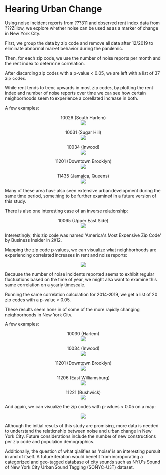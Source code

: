 # Hearing Urban Change

Using noise incident reports from ???311 and observed rent index data from ???Zillow, we explore whether noise can be used as as a marker of change in New York City.

First, we group the data by zip code and remove all data after 12/2019 to eliminate abnormal market behavior during the pandemic.

Then, for each zip code, we use the number of noise reports per month and the rent index to determine correlation.

After discarding zip codes with a p-value < 0.05, we are left with a list of 37 zip codes.

While rent tends to trend upwards in most zip codes, by plotting the rent index and number of noise reports over time we can see how certain neighborhoods seem to experience a corellated increase in both.

A few examples:

<p align="center">
  10026 (South Harlem) <br>
  <img src="https://github.com/martimgalvao/hearing_urban_change/blob/main/months_output/month_output_10026.png" style="background-color:white;" />
</p>

<p align="center">
  10031 (Sugar Hill) <br>
  <img src="https://github.com/martimgalvao/hearing_urban_change/blob/main/months_output/month_output_10031.png" />
</p>

<p align="center">
  10034 (Inwood) <br>
  <img src="https://github.com/martimgalvao/hearing_urban_change/blob/main/months_output/month_output_10034.png" />
</p>

<p align="center">
  11201 (Downtown Brooklyn) <br>
  <img src="https://github.com/martimgalvao/hearing_urban_change/blob/main/months_output/month_output_11201.png" />
</p>

<p align="center">
  11435 (Jamaica, Queens) <br>
  <img src="https://github.com/martimgalvao/hearing_urban_change/blob/main/months_output/month_output_11435.png" />
</p>

Many of these area have also seen extensive urban development during the same time period, something to be further examined in a future version of this study.

There is also one interesting case of an inverse relationship:

<p align="center">
  10065 (Upper East Side) <br>
  <img src="https://github.com/martimgalvao/hearing_urban_change/blob/main/months_output/month_output_10065.png" />
</p>

Interestingly, this zip code was named 'America's Most Expensive Zip Code' by Business Insider in 2012.

Mapping the zip code p-values, we can visualize what neighborhoods are experiencing correlated increases in rent and noise reports:

<p align="center">
  <img src="https://github.com/martimgalvao/hearing_urban_change/blob/main/month_p_map.png" />
</p>

Because the number of noise incidents reported seems to exhibit regular fluctuations based on the time of year, we might also want to examine this same correlation on a yearly timescale.

Running the same correlation calculation for 2014-2019, we get a list of 20 zip codes with a p-value < 0.05.

These results seem hone in of some of the more rapidly changing neighborhoods in New York City.

A few examples:

<p align="center">
  10030 (Harlem) <br>
  <img src="https://github.com/martimgalvao/hearing_urban_change/blob/main/years_output/year_output_10030.png" />
</p>

<p align="center">
  10034 (Inwood) <br>
  <img src="https://github.com/martimgalvao/hearing_urban_change/blob/main/years_output/year_output_10034.png" />
</p>

<p align="center">
  11201 (Downtown Brooklyn) <br>
  <img src="https://github.com/martimgalvao/hearing_urban_change/blob/main/years_output/year_output_11201.png" />
</p>

<p align="center">
  11206 (East Williamsburg) <br>
  <img src="https://github.com/martimgalvao/hearing_urban_change/blob/main/years_output/year_output_11206.png" />
</p>

<p align="center">
  11221 (Bushwick) <br>
  <img src="https://github.com/martimgalvao/hearing_urban_change/blob/main/years_output/year_output_11221.png" />
</p>

And again, we can visualize the zip codes with p-values < 0.05 on a map:

<p align="center">
  <img src="https://github.com/martimgalvao/hearing_urban_change/blob/main/year_p_map.png" />
</p>

Although the initial results of this study are promising, more data is needed to understand the relationship between noise and urban change in New York City. Future considerations include the number of new constructions per zip code and population demographics.

Additionally, the question of what qialifies as 'noise' is an interesting pursuit in and of itself. A future iteration would benefit from incroporating a categorized and geo-tagged database of city sounds such as NYU's Sound of New York City Urban Sound Tagging (SONYC-UST) dataset.
